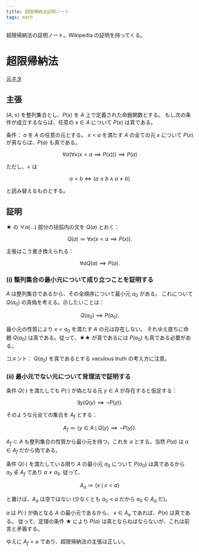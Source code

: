 ```yaml
---
title: 超限帰納法証明ノート
tags: math
---
```


超限帰納法の証明ノート。Wikipedia の証明を持ってくる。

# 超限帰納法

[元ネタ](https://ja.wikipedia.org/wiki/%E6%95%B0%E5%AD%A6%E7%9A%84%E5%B8%B0%E7%B4%8D%E6%B3%95#%E8%B6%85%E9%99%90%E5%B8%B0%E7%B4%8D%E6%B3%95)

## 主張

$(A, \le)$ を整列集合とし、$P(x)$ を $A$ 上で定義された命題関数とする。
もし次の条件が成立するならば、任意の $x \in A$ について $P(x)$ は真である。

条件：
$a$ を $A$ の任意の元とする。
$x < a$ を満たす $A$ の全ての元 $x$ について $P(x)$ が真ならば、$P(a)$ も真である。

$$
\tag*{$\bigstar$}
\forall a(\forall x(x < a \implies P(x))) \implies P(a)
$$

ただし、$\lt$ は

$$
a < b \iff (a \le b \land a \ne b)
$$

と読み替えるものとする。

## 証明

$\bigstar$ の $\forall a(\dots)$ 部分の括弧内の文を $Q(a)$ とおく：

$$
Q(a) \coloneqq \forall x(x < a \implies P(x)).
$$

主張はこう書き換えられる：

$$
\forall a Q(a) \implies P(a).
$$

### (i) 整列集合の最小元について成り立つことを証明する

$A$ は整列集合であるから、その全順序について最小元 $a_0$ がある。
これについて $Q(a_0)$ の真偽を考える。示したいことは：

$$
\tag*{$\bigstar\bigstar$}
Q(a_0) \implies P(a_0).
$$

最小元の性質により $x < a_0$ を満たす $A$ の元は存在しない。
それゆえ直ちに命題 $Q(a_0)$ は真である。従って、$\bigstar\bigstar$ が真であるには
$P(a_0)$ も真である必要がある。

コメント： $Q(a_0)$ を真であるとする vaculous truth の考え方に注意。

### (ii) 最小元でない元について背理法で証明する

条件 $Q(\cdot)$ を満たしても $P(\cdot)$ が偽となる元 $y \in A$ が存在すると仮定する：

$$
\exists y(Q(y) \implies \lnot P(y)).
$$

そのような元全ての集合を $A_f$ とする：

$$
A_f \coloneqq \lbrace y \in A \,\mid\, Q(y) \implies \lnot P(y)\rbrace.
$$

$A_f \subset A$ も整列集合の性質から最小元を持つ。これを $a$ とする。当然 $P(a)$ は $a \in A_f$ だから偽である。

条件 $Q(\cdot)$ を満たしている限り $A$ の最小元 $a_0$ について $P(a_0)$ は真であるから
$a_0 \notin A_f$ であり $a \ne a_0.$
従って、

$$
A_a \coloneqq \{x \,\mid\, x < a\}
$$

と置けば、$A_a$ は空ではない (少なくとも $a_0 < a$ だから $a_0 \in A_a$ だ)。

$a$ は $P(\cdot)$ が偽となる $A$ の最小元であるから、
$x \in A_a$ であれば、$P(x)$ は真である。
従って、定理の条件 $\bigstar$ により $P(a)$ は真とならねばならないが、これは前言と矛盾する。

ゆえに $A_f = \varnothing$ であり、超限帰納法の主張は正しい。
